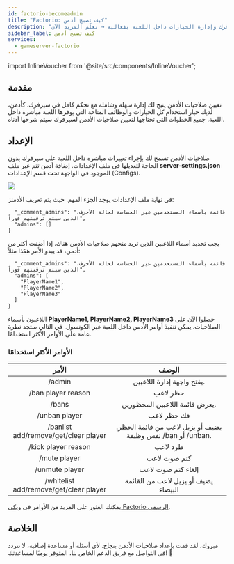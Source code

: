 ```yaml
---
id: factorio-becomeadmin
title: "Factorio: كيف تصبح أدمن"
description: "اكتشف كيف تعطي صلاحيات الأدمن للتحكم الكامل في سيرفرك وإدارة الخيارات داخل اللعبة بفعالية → تعلّم المزيد الآن"
sidebar_label: كيف تصبح أدمن
services:
  - gameserver-factorio
---
```


import InlineVoucher from '@site/src/components/InlineVoucher';

## مقدمة
تعيين صلاحيات الأدمن يتيح لك إدارة سهلة وشاملة مع تحكم كامل في سيرفرك. كأدمن، لديك خيار استخدام كل الخيارات والوظائف المتاحة التي يوفرها اللعبة مباشرة داخل اللعبة. جميع الخطوات التي تحتاجها لتعيين صلاحيات الأدمن لسيرفرك سيتم شرحها أدناه.  
<InlineVoucher />

## الإعداد

صلاحيات الأدمن تسمح لك بإجراء تغييرات مباشرة داخل اللعبة على سيرفرك بدون الحاجة لتعديلها في ملف الإعدادات. إضافة أدمن تتم عبر ملف **server-settings.json** الموجود في الواجهة تحت قسم الإعدادات (Configs).

![](https://screensaver01.zap-hosting.com/index.php/s/nDGgzXfmgzqDrf5/preview)

في نهاية ملف الإعدادات يوجد الجزء المهم. حيث يتم تعريف الأدمنز:

```
  "_comment_admins": "قائمة بأسماء المستخدمين غير الحساسة لحالة الأحرف، الذين سيتم ترقيتهم فوراً",
  "admins": []
}
```

يجب تحديد أسماء اللاعبين الذين تريد منحهم صلاحيات الأدمن هناك. إذا أضفت أكثر من أدمن، قد يبدو الأمر هكذا مثلاً:

```
  "_comment_admins": "قائمة بأسماء المستخدمين غير الحساسة لحالة الأحرف، الذين سيتم ترقيتهم فوراً",
  "admins": [
  	"PlayerName1",
  	"PlayerName2",
  	"PlayerName3"
  ]
}
```

اللاعبون بأسماء **PlayerName1, PlayerName2, PlayerName3** حصلوا الآن على الصلاحيات. يمكن تنفيذ أوامر الأدمن داخل اللعبة عبر الكونسول. في التالي ستجد نظرة عامة على الأوامر الأكثر استخدامًا.

### الأوامر الأكثر استخدامًا

|                الأمر                 |                         الوصف                          |
| :----------------------------------: | :----------------------------------------------------: |
|                 /admin               |               يفتح واجهة إدارة اللاعبين.               |
|           /ban player reason         |                          حظر لاعب                          |
|                 /bans                |               يعرض قائمة اللاعبين المحظورين.               |
|             /unban player            |                         فك حظر لاعب                         |
|  /banlist add/remove/get/clear player | يضيف أو يزيل لاعب من قائمة الحظر. نفس وظيفة /ban أو /unban. |
|          /kick player reason         |                         طرد لاعب                          |
|              /mute player            |                         كتم صوت لاعب                          |
|             /unmute player           |                        إلغاء كتم صوت لاعب                         |
| /whitelist add/remove/get/clear player |         يضيف أو يزيل لاعب من القائمة البيضاء          |

يمكنك العثور على المزيد من الأوامر في [ويكي Factorio الرسمي](https://wiki.factorio.com/Console).

## الخلاصة

مبروك، لقد قمت بإعداد صلاحيات الأدمن بنجاح. لأي أسئلة أو مساعدة إضافية، لا تتردد في التواصل مع فريق الدعم الخاص بنا، المتوفر يوميًا لمساعدتك! 🙂

<InlineVoucher />